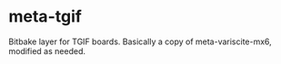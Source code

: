 # meta-tgif

Bitbake layer for TGIF boards. Basically a copy of
meta-variscite-mx6, modified as needed.

